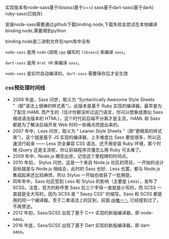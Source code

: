 实现版本有node-sass基于libsass(基于c++)  sass基于dart-sass(基于dark)  ruby-sass(已抛弃)







安装node-sass需要通过github下载binding.node,下载失败会尝试在本地编译binding.node,需要用到python

binding.node是二进制文件在npm库中没有





`node-sass` 是用 `node` (调用 `cpp` 编写的 `libsass`) 来编译 `sass`。

`dart-sass` 是用 `drat VM` 来编译 `sass`。

`node-sass` 是实时自动编译的，`dart-sass` 需要保存后才会生效



### css预处理时间线

- 2006 年底，Sass 问世，取义为 “Syntactically Awesome Style Sheets ”（即“语法上很棒的样式表”）。此版本是基于 Ruby 实现的编译器。最早是为了配合 HAML 而产生的（估计你都没听过这门语言，你可以想象成类似 Sass 缩进语法版本的 HTML）。这个时代前后端不分离才是主流，HAML 和 Sass 都是为了解决后端开发 Web 时的一些痛点而提出来的。
- 2007 年中，Less 问世，取义为 “ Leaner Style Sheets ”（即“更精简的样式表”）。这个就是基于 JS 实现的编译器，上手难度比 Sass 要低很多，所以迅速流行起来 —— Less 完全兼容 CSS 语法、还不用安装 Ruby 环境，那个时候 jQuery 还是主流呢，你让前端程序员懂怎么用 Ruby 可太难了。
- 2009 年中，Node.js 横空出世。记住这个里程碑的时间点。
- 2010 年初， Stylus 问世。这是一个来自 Node.js 社区的项目，一开始的设计目标就是与 Node.js 相结合，此时的 Sass 也好、Less 也罢，都与 Node.js 集成起来还比较麻烦，所以 Stylus 一开始也收获了一批拥趸。
- 同年年中，Sass 社区受到 Less 和 Stylus 的影响（主要是 Less），发布了 SCSS。注意，官方的称呼里 Sass 后三个字母一直就是小写的，而 SCSS 一直就是全大写的，因为 SCSS 是 “ Sassy CSS” 的缩写。Sass 和 SCSS 都是用的同一个编译器。至于二者语法上的区别，前面 [@唯一丶](https://segmentfault.com/u/weiyi_5b04fb4aa815a) 已经提到过了，不再赘述。
- 2012 年初，Sass/SCSS 出现了基于 C++ 实现的新版编译器，即 node-sass。
- 2016 年底，Sass/SCSS 出现了基于 Dart 实现的新版编译器，即 dart-sass。



